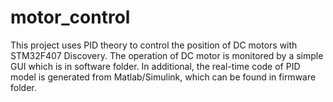 # motor_control
This project uses PID theory to control the position of DC motors with STM32F407 Discovery. The operation of DC motor is monitored by a simple GUI which is in software folder. In additional, the real-time code of PID model is generated from Matlab/Simulink, which can be found in firmware folder.
